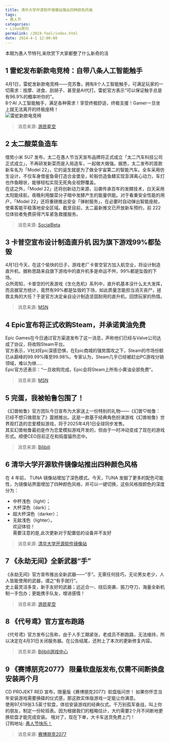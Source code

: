 ```yaml
---
title: 清华大学开源软件镜像站推出四种颜色风格
tags: 
- 愚人节
categories: 
- Linux周刊
permalink: /2024-fool/index.html
date: 2024-4-1 12:00:00
---
```


本期为愚人节特刊,来欣赏下大家都整了什么新奇的活   

## 1 雷蛇发布新款电竞椅：自带八条人工智能触手
4月1日，雷蛇发新款电竞椅——克苏鲁。拥有8个人工智能触手，可满足玩家的一切需求：按摩、进食、刮胡子、甚至是AI代打。雷蛇官方表示“可以保证触手总是有96.9%的概率听你的”。   
8个AI 人工智能触手，满足各种需求！享受终极舒适，终极支援！Gamer一旦坐上就无法离开的终极座椅！   
![雷蛇新款电竞椅](/docs/assets/img/2024/fool/leishe.jpg "雷蛇新款电竞椅")
> 消息来源: [游民星空](https://www.gamersky.com/news/202404/1727485.shtml)


## 2 太二酸菜鱼造车
借势小米 SU7 发布，太二在愚人节当天宣布品牌将正式成立「太二汽车科技公司正式成立」，不再研发新菜而是入局造车，一起做大做强。据悉，太二发布的首款新车名为「Model 22」，它的诞生就是为了做全宇宙第二的智能汽车。全车采用仿生设计，不仅车身借鉴鱼骨打造合金堡垒，轮毂仿造鱼鳍实现澎湃离心动力，车灯也作鱼眼状，能够轻松实现无死角全视野覆盖。    
在这之外，「Model 22」还将创新动力来源，沿袭传承百年的发酵技术，白天采用太阳能续航，夜晚利用酸菜分子暗中发酵产生的能量供能。对于看重安全性能的用户，「Model 22」还将重磅推出安全「弹射服务」，在必要时自动弹出智能座舱，使乘客能平稳落地安全区域。截至目前，太二最新推文已开放新车预约，前 222 位体验者免费获得汽车紧急救援服务。
> 消息来源: [SocialBeta](https://socialbeta.com/c/20486)


## 3 卡普空宣布设计制造直升机 因为旗下游戏99%都坠毁
4月1日今天，在这个愉快的日子，游戏老厂卡普空官方加入航空业，将设计制造直升机，据称思路来自旗下游戏中的直升机多是命运不舛，99%都是坠毁的下场。   
众所周知，卡普空的代表游戏《生化危机》系列中，直升机基本没什么太大发挥，而且据官方统计，竟然有99%都是坠毁的下场，如此质量怎能担当消灭丧尸，拯救主角的大任？于是官方决定亲自设计制造坚固耐用的直升机，回馈玩家的热情。   
> 消息来源: [MSN](https://www.msn.cn/zh-cn/news/other/%E5%8D%A1%E6%99%AE%E7%A9%BA%E5%AE%A3%E5%B8%83%E8%AE%BE%E8%AE%A1%E5%88%B6%E9%80%A0%E7%9B%B4%E5%8D%87%E6%9C%BA-%E5%9B%A0%E4%B8%BA%E6%97%97%E4%B8%8B%E6%B8%B8%E6%88%8F99-%E9%83%BD%E5%9D%A0%E6%AF%81/ar-BB1kR2SB)


## 4 Epic宣布将正式收购Steam，并承诺黄油免费
Epic Games在今日通过官方渠道发布了这一消息，声称他们已经与Valve公司达成了协议，将收购Steam平台。   
官方表示，V社对Epic深感恐惧，在Epic商城的强势围攻之下，Steam的市场份额已从巅峰的99.99%降至99.98%。专家认为，Steam几乎已经被赶出PC游戏分销领域，难以为继.....   
Epic官方还表示：“一旦收购完成，Epic会将Steam上所有小黄油全部免费”。
> 消息来源: [MSN](https://www.msn.cn/zh-cn/news/other/%E4%BB%80%E4%B9%88-epic%E5%AE%A3%E5%B8%83%E5%B0%86%E6%AD%A3%E5%BC%8F%E6%94%B6%E8%B4%ADsteam-%E5%B9%B6%E6%89%BF%E8%AF%BA%E5%85%8D%E8%B4%B9%E6%B8%B8%E6%88%8F/ar-BB1kRuKk#:~:text=Epic,Games%E5%9C%A8%E4%BB%8A%E6%97%A5%E9%80%9A%E8%BF%87%E5%AE%98%E6%96%B9%E6%B8%A0%E9%81%93%E5%8F%91%E5%B8%83%E4%BA%86%E8%BF%99%E4%B8%80%E6%B6%88%E6%81%AF%EF%BC%8C%E5%A3%B0%E7%A7%B0%E4%BB%96%E4%BB%AC%E5%B7%B2%E7%BB%8F%E4%B8%8EValve%E5%85%AC%E5%8F%B8%E8%BE%BE%E6%88%90%E4%BA%86%E5%8D%8F%E8%AE%AE%EF%BC%8C%E5%B0%86%E6%94%B6%E8%B4%ADSteam%E5%B9%B3%E5%8F%B0%E3%80%82%20%E5%AE%98%E6%96%B9%E8%A1%A8%E7%A4%BA%EF%BC%8CV%E7%A4%BE%E5%AF%B9Epic%E6%B7%B1%E6%84%9F%E6%81%90%E6%83%A7%EF%BC%8C%E5%9C%A8Epic%E5%95%86%E5%9F%8E%E7%9A%84%E5%BC%BA%E5%8A%BF%E5%9B%B4%E6%94%BB%E4%B9%8B%E4%B8%8B%EF%BC%8CSteam%E7%9A%84%E5%B8%82%E5%9C%BA%E4%BB%BD%E9%A2%9D%E5%B7%B2%E4%BB%8E%E5%B7%85%E5%B3%B0%E7%9A%8499.99%25%E9%99%8D%E8%87%B399.98%25%E3%80%82)


## 5 完蛋，我被帕鲁包围了！
《幻兽帕鲁》官方团队今日宣布为大家送上一份特别的礼物——《幻兽♡帕鲁：已经不想只做朋友了》震撼推出。这是一款基于经典角色扮演游戏《幻兽帕鲁》世界观打造的恋爱模拟游戏，将于2025年4月1日全球同步发售。   
其实幻兽帕鲁最初是作为恋爱模拟游戏开发的，但由于一时冲动变成了现在的游戏形式。顺便CEO目前正在和捣蛋猫热恋中。
> 消息来源: [Bilibili](https://www.bilibili.com/video/BV1UD421V7Hc/?vd_source=0106d6ea962193579c35028acf7a68d2)


## 6 清华大学开源软件镜像站推出四种颜色风格
在 4 年前， TUNA 镜像站增加了深色模式。今天，TUNA 发掘了更多的配色可能性，为镜像站界面增加了四种颜色风格，并可以一键切换，这些风格按颜色的深度分为：   
* 中杯浅色（light）；   
* 大杯深色（dark）；   
* 超大杯深色（darker）；   
* 无敌浅色（lighter）。   
欢迎体验！   
需要注意的是,此次更新对于配置低的设备并不友好   
> 消息来源: [清华大学开源软件镜像站](https://mirror.tuna.tsinghua.edu.cn/news/#darker-mode-and-more)


## 7 《永劫无间》全新武器“手”
《永劫无间》官方宣布推出全新武器——“手”。无需任何技巧，无论男女老少，人人皆能使用的武器，谓之“有手就行”。   
史上最灵活多变，新手友好的武器；远近合一、绕后突袭、振刀夺刀，海量全新机制一手包办；更能携手队友，增进感情！
> 消息来源: [游民星空](https://www.gamersky.com/news/202404/1727299.shtml)

## 8 《代号鸢》官方宣布跑路
《代号鸢》官方发布公告称，由于人手工期紧张，老成员不断跑路，无法维持，所以决定在4月31日关闭服务器。在公告结尾，还附上了本次的更新修复内容。   
> 消息来源: [Bilibili游戏中心](https://wiki.biligame.com/yuan/%E5%85%AC%E5%91%8A-2024%E5%B9%B44%E6%9C%881%E6%97%A5)


## 9 《赛博朋克2077》 限量软盘版发布,仅需不间断换盘安装两个月
CD PROJEKT RED 宣布，限量版《赛博朋克2077》软盘版问世！ 如果你怀念当年安装游戏需要换碟的仪式感，那这款实体版游戏一定能让你满意。   
使用97,619张3.5英寸软盘，体验安装游戏的经典仪式。千万别孤军奋战，叫上你的朋友，制定一份轮班表。因为根据我们的粗略估计，大约需要2个月不间断地更换软盘才能完成安装。 哦对了，现在下单，大卡车送货免费上门！   
订购地址: [愚人节快乐！](https://www.cyberpunk.net/zh-cn/april-fools)
> 消息来源: [赛博朋克2077](https://www.cyberpunk.net/zh-cn/news/50143/xian-liang-kuan-sai-bo-peng-ke-2077-ruan-pan-ban-wen-shi)
 